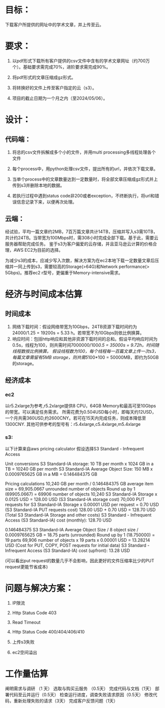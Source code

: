 # 目标：

下载客户所提供的网址中的学术文章，并上传至云。

# 要求：

1. 以pdf形式下载所有客户提供的csv文件中含有的学术文章网址（约700万个）。基础要求需完成70%，进阶要求需完成90%。

2. 将pdf形式的文章压缩成gz形式。

3. 将转换好的文件上传至客户指定的云（s3）。

4. 项目的截止日期为一个月之内（至2024/05/06）。

# 设计：

## 代码端：

1. 将总的csv文件拆解成多个小的文件，并用multi processing多线程处理各个文件

2. 每个process中，用python处理csv文件，提出所有的url，并依次下载文章。

3. 当单个process中的文章数量达到一定数量时，将全部文章压缩成gz形式并上传到s3并删除本地的数据。

4. 若执行过程中遇到status code非200或者exception，不终断执行，将url和错误信息记录下来，以便再次处理。


## 云端：

经试验，平均一篇文章约2MB，7百万篇文章共计14TB，压缩并写入s3需10TB， 共计约24TB。当带宽为100Mbps时，需308小时完成全部下载。基于此，需要云服务器帮助完成任务。
鉴于s3为客户偏爱的云存储，并且亚马逊云计算的价格合理，AWS EC2为目前的选择。

为减少s3的成本，应减少写入次数，解决方案为在ec2本地下载一定数量文章后压缩并一同上传到s3，需要较高的Storage(>64G)和Network performance(> 5Gbps)。推荐ec2 r型号，更偏重于Memory-intensive需求。

# 经济与时间成本估算

## 时间成本
1. 网络下载时间：假设网络带宽为10Gbps，24TB资源下载时间约为24000/1.25 = 19200s = 5.33 h。若带宽不为10Gbps则依比例换算。
2. 响应时间：包括http响应和其他非资源下载时间的总和。假设平均响应时间为0.5s，线程为100，则共需时间7000000/100*0.5 = 35000s = 9.72h。时间随线程数按比例换算。
假设线程数为100，每个线程每一百篇文章上传一次s3，每篇文章需留有5MB storage，则共需5*100*100 = 50000MB，即约为50GB的storage。

## 经济成本
### ec2
以r5.2xlarge为参考,r5.2xlarge提供8 CPU，64GB Memory和最高可至10Gbps的带宽。可以满足任务需求。
所需花费为0.504USD每小时，即每天约12USD，一个月共需360USD,约2600CNY。若可在15天内完成任务，则成本降低至1300CNY.
其他可供参考的型号有：r5.4xlarge,c5.4xlarge,m5.4xlarge

### s3:
以下计算来自aws pricing calculator
假设选择S3 Standard - Infrequent Access

Unit conversions
S3 Standard-IA storage: 10 TB per month x 1024 GB in a TB = 10240 GB per month
S3 Standard-IA Average Object Size: 150 MB x 0.0009765625 GB in a MB = 0.146484375 GB

Pricing calculations
10,240 GB per month / 0.146484375 GB average item size = 69,905.0667 unrounded number of objects
Round up by 1 (69905.0667) = 69906 number of objects
10,240 S3 Standard-IA Storage x 0.0125 USD = 128.00 USD (S3 Standard-IA storage cost)
70,000 PUT requests for S3 Standard-IA Storage x 0.00001 USD per request = 0.70 USD (S3 Standard-IA PUT requests cost)
128.00 USD + 0.70 USD = 128.70 USD (Total S3 Standard-IA Storage and other costs)
S3 Standard - Infrequent Access (S3 Standard-IA) cost (monthly): 128.70 USD

0.146484375 S3 Standard-IA Average Object Size / 8 object size / 0.0009765625 GB = 18.75 parts (unrounded)
Round up by 1 (18.750000) = 19 parts
69,906 number of objects x 19 parts x 0.00001 USD = 13.28214 USD (Cost for PUT, COPY, POST requests for initial data)
S3 Standard - Infrequent Access (S3 Standard-IA) cost (upfront): 13.28 USD

(可以看出put request的数量几乎不会影响，因此更好的文件压缩率比少的PUT request更能节省成本)

# 问题与解决方案：

1. IP限流

2. Http Status Code 403

3. Read Timeout

4. Http Status Code 400/404/406/410

5. 上传s3失败

6. ec2空间溢出

# 工作量估算
阐明需求与调研 （1 天）
选取与购买云服务 （0.5天）
完成代码与文档（1天）
部署代码至云并运行（0.5天）
检查运行进度，调查失败请求原因（0.5天）
修改代码，重新处理失败的请求（3天）
完成客户反馈问题（1天）